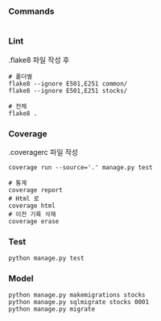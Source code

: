 ### Commands
```shell

```

### Lint
.flake8 파일 작성 후
```shell
# 폴더별
flake8 --ignore E501,E251 common/
flake8 --ignore E501,E251 stocks/

# 전체
flake8 .
```

### Coverage
.coveragerc 파일 작성
```shell
coverage run --source='.' manage.py test

# 통계
coverage report
# Html 로
coverage html
# 이전 기록 삭제
coverage erase
```

### Test
```shell
python manage.py test
```

### Model
```shell
python manage.py makemigrations stocks
python manage.py sqlmigrate stocks 0001
python manage.py migrate
```